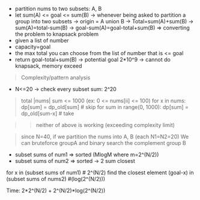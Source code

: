 * partition nums to two subsets: A, B
* let sum(A) <= goal <= sum(B)
-> whenever being asked to partition a group into two subsets -> origin = A union B
-> Total=sum(A)+sum(B)
-> sum(A)=total-sum(B)
-> goal-sum(A)=goal-total+sum(B)
=> converting the problem to knapsack problem
* given a list of number
* capacity=goal
* the max total you can choose from the list of number that is <= goal
* return goal-total+sum(B)
-> potential goal 2*10^9 -> cannot do knapsack, memory exceed

> Complexity/pattern analysis
* N<=20
  -> check every subset sum: 2^20

> total |nums| sum <= 1000
(ex: 0 <= nums[ii] <= 100)
for x in nums:
  dp[sum] = dp_old[sum] # skip
  for sum in range(0, 1000):
    dp[sum] = dp_old[sum-x] # take

>> neither of above is working (exceeding complexity limit)

> since N=40, if we partition the nums into A, B (each N1=N2=20)
> We can bruteforce groupA and binary search the complement group B

* subset sums of num1 => sorted (MlogM where m=2^(N/2))
* subset sums of num2 => sorted
-> 2 sum closest

for x in (subset sums of num1) # 2^(N/2)
    find the closest element (goal-x) in (subset sums of nums2) #(log(2^(N/2)))

Time: 2*2^(N/2) + 2^(N/2)*log(2^(N/2))